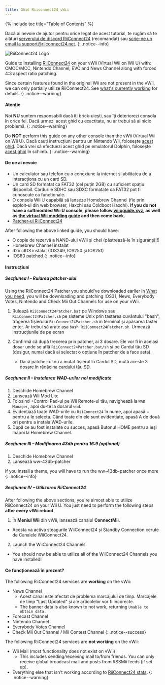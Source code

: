 ```yaml
---
title: Ghid Riiconnect24 vWii
---
```


{% include toc title="Table of Contents" %}

Dacă ai nevoie de ajutor pentru orice legat de acest tutorial, te rugăm să te alături [serverului de discord RiiConnect24](https://discord.gg/rc24) (recomandat) sau [scrie-ne un email la support@riiconnect24.net](mailto:support@riiconnect24.net).
{: .notice--info}

![RiiConnect24 Logo](/images/WiiRC24Logo.jpg)

Guide to installing [RiiConnect24](https://rc24.xyz) on your vWii (Virtual Wii on Wii U) with: CMOC/MCC, Nintendo Channel, EVC and News Channel along with forced 4:3 aspect ratio patching.

Since certain features found in the original Wii are not present in the vWii, we can only partially utilize RiiConnect24. See [what's currently working](#whats-currently-working) for details.
{: .notice--warning}

#### Atenție

Noi **NU** suntem responsabili dacă îți brick-uiești, sau îți deteriorezi consola în orice fel. Dacă urmezi acest ghid cu exactitate, nu ar trebui să ai nicio problemă.
{: .notice--warning}

Do **NOT** perform this guide on any other console than the vWii (Virtual Wii on Wii U). Dacă cauți instrucțiuni pentru un Nintendo Wii, folosește [acest ghid](riiconnect24). Dacă vrei să efectuezi acest ghid pe emulatorul Dolphin, folosește [acest ghid](riiconnect24-dolphin) în schimb.
{: .notice--warning}

#### De ce ai nevoie

* Un calculator sau telefon cu o conexiune la internet și abilitatea de a interacționa cu un card SD.
* Un card SD formatat ca FAT32 (cel puțin 2GB) cu suficient spațiu disponibil. Cardurile SDHC sau SDXC formatate ca FAT32 pot fi cunoscute ca funcționale.
* O consola Wii U capabilă să lanseze Homebrew Channel (fie prin exploit-ul din web browser, Haxchi sau Coldboot Haxchi). **If you do not have a softmodded Wii U console, please follow [wiiuguide.xyz](https://wiiuguide.xyz), as well as [the virtual Wii modding guide](https://wiiuguide.xyz/#/vwii-modding) and then come back.**
* [Patcher-ul RiiConnect24](https://github.com/RiiConnect24/RiiConnect24-Patcher/releases)

After following the above linked guide, you should have:
* O copie de rezervă a NAND-ului vWii și chei (păstrează-le în siguranță!!)
* Homebrew Channel instalat
* d2x cIOS instalat (IOS249, IOS250 și IOS251)
* IOS80 patched
{: .notice--info}

#### Instrucțiuni

##### Secțiunea I – Rularea patcher-ului

Using the RiiConnect24 Patcher you should've downloaded earlier in [What you need](#what-you-need), you will be downloading and patching IOS31, News, Everybody Votes, Nintendo and Check Mii Out Channels for use on your vWii.

1. Rulează `RiiConnect24Patcher.bat` pe Windows sau `RiiConnect24Patcher.sh` pe sisteme Unix prin tastarea cuvântului "bash", tragerea fișierului `RiiConnect24Patcher.sh` în terminal și apăsarea tastei enter. Ar trebui să arate așa `bash RiiConnect24Patcher.sh`. Urmează instrucțiunile de pe ecran

2. Confirmă că după trecerea prin patcher, ai 3 dosare. Ele vor fi în același dosar unde se află `RiiConnect24Patcher.bat/sh` și pe Cardul tău SD (desigur, numai dacă ai selectat o opțiune în patcher de a face asta).
   - Dacă patcher-ul nu a mutat fișierul în Cardul SD, mută aceste 3 dosare în rădăcina cardului tău SD.

##### Secțiunea II – Instalarea WAD-urilor noi modificate

1. Deschide Homebrew Channel
2. Lansează Wii Mod Lite
3. Folosind +Control Pad-ul pe Wii Remote-ul tău, navighează la `WAD Manager`, apoi du-te la dosarul `wad`.
4. Evidențiază toate WAD-urile cu `RiiConnect24` în nume, apoi apasă + pentru a le selecta. Când toate din ele sunt evidențiate, apasă A de două ori pentru a instala WAD-urile.
5. După ce au fost instalate cu succes, apasă Butonul HOME pentru a ieși înapoi la Homebrew Channel.

##### Secțiunea III – Modificarea 43db pentru 16:9 (opțional)

1. Deschide Homebrew Channel
2. Lansează ww-43db-patcher

If you install a theme, you will have to run the ww-43db-patcher once more
{: .notice--info}

##### Secțiunea IV – Utilizarea RiiConnect24

After following the above sections, you're almost able to utilize RiiConnect24 on your Wii U. You just need to perform the following steps **after every vWii reboot**.

1. În **Meniul Wii** din vWii, lansează canalul **ConnectMii**.
* Acesta va activa steagurile WiiConnect24 și Standby Connection cerute de Canalele WiiConnect24.
2. Launch the WiiConnect24 Channels
* You should now be able to utilize all of the WiiConnect24 Channels you have installed!

#### Ce funcționează în prezent?
The following RiiConnect24 services are **working** on the vWii:
* News Channel
    * Acest canal este afectat de problema marcajului de timp. Marcajele de timp "Last Updated" și ale articolelor vor fi incorecte.
    * The banner data is also known to not work, returning `Unable to obtain data.`
* Forecast Channel
* Nintendo Channel
* Everybody Votes Channel
* Check Mii Out Channel / Mii Contest Channel
{: .notice--success}

The following RiiConnect24 services are **not working** on the vWii:
* Wii Mail (most functionality does not exist on vWii)
    * This includes sending/receiving mail to/from friends. You can only receive global broadcast mail and posts from RSSMii feeds (if set up).
* Everything else that isn't working according to [RiiConnect24 stats](https://rc24.xyz/stats/index.html).
{: .notice--warning}
